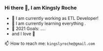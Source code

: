 



### Hi there 👋, I am Kingsly Roche


- 🔭 I am currently working as ETL Developer!
- 🌱 I am currently learning everything .
- 🥅 2021 Goals: ....
- and I love 🐶


 📫 How to reach me: ```kingslyroche@gmail.com```
